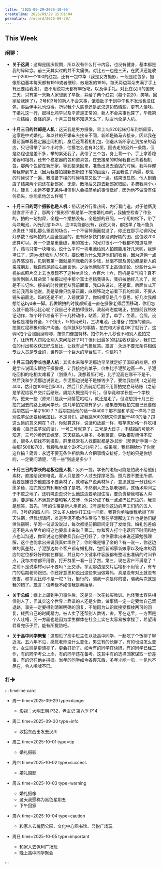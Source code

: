 ```yaml
---
title: '2025-09-29~2025-10-05'
createTime: 2025/09/29 15:01:04
permalink: /record/2025-09-29/
---
```


## This Week

### 闲聊：

- **关于这周**：这周是国庆假期，所以没有什么打卡内容，也没有健身，基本都是我的碎碎念。前三天其实过的并不太痛快。对比五一也是三天，在武汉还能收一个200一个100的红包，还有一包中华（我是女方摄影，一般是红包多，摄像那边基本每天都有1916或者硬珍，散烟发的1916，每天两边耳朵夹满了手上有还要给我发），更不用说每天都有早饭吃，以及伴手礼。对比在汉川的国庆三天，只有第一天新人家想到了早饭，并给了两个红包（每个包20，笑嘻，回家给我妹了），2号和3号的新人不会来事，饿着肚子干到中午也不发烟也没红包，事后伴手礼也没得，所以我个人感觉还是武汉这边热情些，更有人情味。干婚礼这一行，起得比鸡早以及辛苦是正常的，新人不会来事也算了，毕竟第一次结婚，奇怪的是，十月三日我不知道怎么了，队友也全是人机。
  
- **十月三日的伴郎是人机**：这天我是男方摄像，早上4点20起床打车到新郎家，这家是中式婚礼，和以往的开婚车去接亲不同，新郎是骑马去接亲，因此我在最前面举着稳定器连同相机，身后还背着相机包，倒退从新郎家走到接亲的酒店，只记得举了半个小时多，估摸怎么也有3公里，回去走的另外一条路，但是路程也是差不多，举的累死我了。我带了三个包，身上背一个，手上拿着稳定器和相机，还有个稳定器的包和道具包，在去接亲的时候我自己背着相机包，那两个包留在新郎家，等到接亲回来，准备出发去酒店的时候，我叫伴郎帮我带到车上（因为我要拍摄新郎新娘下楼的画面），并且我说了两遍，歇息的时候说了一遍，我准备下楼的时候特意又说了一遍。结果很显然，他人到酒店了结果两个包还在新郎家，无奈，散场后又跑去新郎家取回，多费我两个小时。箴言：永远不要无条件相信别人会把简单的事情做好，因为他不做没有任何损失，你能拿他怎么样呢？
  
- **十月三日的两个摄影也是人机**：俗话说外行看热闹，内行看门道，对于他俩我就直言不讳了。那两个“摄影师”都是第一次接婚礼单的，我抽空检查了作业的，拍的一坨狗屎，全程一个摆拍没有，全是抓的丑照。一个用的松下，带了两块电池，闪光灯是tt520，连ttl功能都没有，我说大哥，都接单了能不能负点责任？婚礼那么重要的场合，一个不留神画面就没了，你还在那手动调闪光灯参数？他吗拍的人脸全是黑的，更有好多快门都没调好糊的图，这位收700还算可以。另一个更是重量级，用的富士，闪光灯很小一个我都不知道啥牌子，踏马只带一块电池，说什么平时一块电池给别人拍照能用好几天呢，我蚌埠住了，这byd还收别人1500。要说我为什么知道他们的收费，因为这俩一点边界感没有，见到我第一面就是问我收的多少钱，丝毫不顾及旁边都是新人的亲戚朋友，我自然是顾左右而言他。之后他俩就在车上高谈阔论，说些什么手机拍点照片交上去也发现不了这种nt言论，六百六十六，司机是空气吗？真不怕传到新人耳朵里？拍摄过程中那个富士老挡我镜头，我扒拉他好几次了，就是不长记性。接亲的时候就老从我前面窜，我口头说过，还是窜。后面仪式开始前我再和他说，我是录像只能录正面，麻烦移动之前看下我的位置，不要从镜头前面走。妈的还是不听，入镜就算了，你妈横穿是几个意思，好几次我都想给这byd来一脚。我做跟拍的时候都知道一直在摄像老师后面移动，你们怎么就不能将心比心呢？我自己不说拍得很好，我起码态度端正，拍照前我熬夜记动作，每个环节准备不下十几种动作，站着，双手，单手，坐着，合照。设备也是准备齐全，2个镜头，1k的闪光灯，三块电池，还准备了拍照的道具。拍摄过程积极和客户沟通，合照就5秒的事情，拍完和大家说OK了就行了，这俩b拍个合照磨磨唧唧，按快门像加特林，拍你妈十几秒也不和别人说拍完了，让所有人罚站让别人来问拍好了吗？但付出最多的往往收获最少，我们三位的付出和收获正好成反比，让我有点气极反笑。箴言：永远不要无条件相信专业人员是专业的，世界是一个巨大的草台班子，你信吗？

- **十月三日的学长也是人机**：其实本来和芋泥那边早早就定好了国庆的档期，但是学长说国庆跟他干摄像吧，让我接他的单子，价格比芋泥那边高一些，芋泥吃回扣的吃相太难看了（划重点）。我想着那行吧，比芋泥高在哪干不是干。然后我和芋泥那边说要走，芋泥那边说是不是嫌钱少了，要给我加钱（之前是400，估计加100吧到500），然后只负责前期后期不用管拍完立马结账（之前是芋泥给客户交片后结账，周期大概是两个月）。但毕竟和学长是一个学校的，更亲一些（原来只是我一厢情愿哈哈），就还是走了。但没想到十月三日拍完回去的路上我问学长，这几单拍完能有多少，结果告知我拍完自己还要做后期然后一单才500？？后期包给他的话一单400？那不是和芋泥一样吗？更别说芋泥还要给我加钱，不是哥们，那我跳500的槽来你这里干400的活？跑这么远的意义何在？好，你就算这样，说话和放屁一样，和芋泥价格一样吃相难看（自己说芋泥的话），一号二号就算了，三号是大日子，不结婚的可能不知道，三号的黄历宜嫁娶，这天结婚人巨多，多到离谱，导致摄影师供不应求，很多人都找不到摄影，群里经常有人找摄影都是2k起步（那俩新手第一次拍都1500和700，我接私单拿个2k不过分吧？）。结果呢，我档期给你了你就这样搞？箴言：永远不要无条件相信熟人会把事情安排好，你想的只是你想的，一定要问清楚，“高一些”到底是多少？


- **十月三日的学长的老板也是人机**：另外一提，学长的老板可能是怕我不给他们素材，直接给我来电说，客人只是要个人过去撑撑场面，照片要不要无所谓，我要是嫌钱少他直接不要素材了，就和客户说素材掉了，意思就是一分钱也不愿多给，拍完就没有利用价值了是吧。不然别人怎么是老板呢，这话术瞬间立于不败之地了。还叽叽歪歪说什么他这边要承担住宿，要负责帮我和客人沟通，要是客人不满意还要和客人交涉，他只分成了我一点点巴拉巴拉的。我真是想笑，首先，1号的住宿是新人承担的，2号是和你这边的黑工们挤的五人间，3号挤的四人间。这么多人给你打工住一间房，我算你单独给我承担了两天住宿，但我想请问，难道芋泥不承担住宿吗？我在芋泥那边工作也是他们提供住宿啊，芋泥一句话没说过，每次都提前把房间定好了发给我，婚礼包差旅这不是从古至今的吗这也要拿出来说？第二，你和客人打个电话问下时间和地点也叫沟通，你早说这也要收费我自己打好了，你住宿拿出来说还算勉强理解，这个也能拿出来说我真蚌埠住了，你的嘴是镶了金的？有一说一，你这边做的真差劲，芋泥那边每个客户都有婚礼群，包括新郎家新娘家以及吃席的酒店的定位都好好的躺在群里，并且每个关键事件客服都有整理出准确的时间节点，我每次啥都不用管，打开群里一看一目了然。第三，现在客户不满意了？之前不是说素材可以不要吗？还交涉。芋泥那边是交片后啥都不用管了，有专门的后期老师跟进。你还好意思和说出这些来当做筹码，真是没有对比就没有伤害，和芋泥比你不是一坨？行，挺行的，骗我一次是你的错，骗我两次就是我的错了。箴言：信老板不如信我是秦始皇。


- **关于总结**：继上上周到手刀事件后，这是又一次花钱买教训。也怪我太容易相信别人了，但其实这个世界上靠谱的人还是少数，做事情一定一定要给自己留退路，事先一定要得到清晰明确的回复，不能因为认识就接受模棱两可的回复，耗费自己的时间精力，被人卖了还帮别人数钱，害。写在这里，一方面是个人吐槽，另一方面也是因为学生群体在社会上实在太容易被拿捏了，希望诸君看完乐子后，能有所提防吧。

- **关于高中同学聚餐**：这周见了高中班主任以及高中同学，一起吃了个饭聊了聊近况。五六年不见，感觉老师没什么变化，男生有的长胖了，有的也没怎么变化，女生则是更漂亮了，更会打扮了。如今有的同学在读研，有的同学已经工作，有的同学考公上岸，有的同学还在备考。这其中有的选择回家谋取一份差事，有的仍在他乡拼搏。当年的同学如今各奔东西，多年才能一见，一见也不尽在，令人唏嘘不已。

### 打卡

::: timeline card
- 周一
  time=2025-09-29 type=danger

  - 影视：大明王朝 P32，老友记 第六季 P14


- 周二
  time=2025-09-30 type=info

  - 收拾东西出发去汉川


- 周三
  time=2025-10-01 type=tip

  - 婚礼摄影


- 周四
  time=2025-10-02 type=success

  - 婚礼摄影

- 周五
  time=2025-10-03 type=warning

  - 婚礼摄像
  - 这天我愿称为黑色星期五
  - 下午回家


- 周六
  time=2025-10-04 type=caution

  - 和家人去槐荫公园、文化中心图书馆、吾悦广场玩

- 周日
  time=2025-10-05 type=important

  - 和家人去保利广场玩
  - 晚上高中同学聚会



:::

